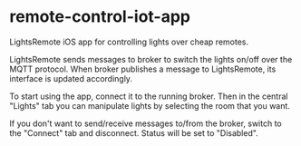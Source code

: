 # remote-control-iot-app
LightsRemote iOS app for controlling lights over cheap remotes.

LightsRemote sends messages to broker to switch the lights on/off over the MQTT protocol. When broker
publishes a message to LightsRemote, its interface is updated accordingly.

To start using the app, connect it to the running broker. Then in the central "Lights" tab
you can manipulate lights by selecting the room that you want.

If you don't want to send/receive messages to/from the broker, switch to the "Connect" tab and disconnect.
Status will be set to "Disabled".
